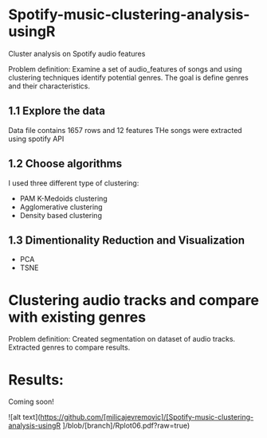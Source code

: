 # Spotify-music-clustering-analysis-usingR
Cluster analysis on Spotify audio features

Problem definition: 
Examine a set of audio_features of songs and using clustering techniques identify potential genres.
The goal is define genres and their characteristics.

## 1.1 Explore the data
Data file contains 1657 rows and 12 features
THe songs were extracted using spotify API 

## 1.2 Choose algorithms
I used three different type of clustering:
- PAM K-Medoids clustering
- Agglomerative clustering
- Density based clustering

## 1.3 Dimentionality Reduction and Visualization

- PCA
- TSNE

# Clustering audio tracks and compare with existing genres

Problem definition: 
Created segmentation on dataset of audio tracks.
Extracted genres to compare results.

# Results:

Coming soon!

![alt text](https://github.com/[milicajevremovic]/[Spotify-music-clustering-analysis-usingR
]/blob/[branch]/Rplot06.pdf?raw=true)


